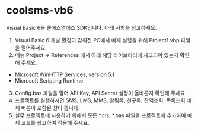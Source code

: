 # coolsms-vb6
Visual Basic 6용 쿨에스엠에스 SDK입니다. 아래 사항을 참고하세요.

1. Visual Basic 6 개발 환경이 갖춰진 PC에서 예제 실행을 위해 Project1.vbp 파일을 열어주세요.
2. 메뉴 Project -> References 에서 아래 해당 라이브러리에 체크되어 있는지 확인해 주세요.
  - Microsoft WinHTTP Services, version 5.1
  - Microsoft Scripting Runtime
3. Config.bas 파일을 열어 API Key, API Secret 설정이 올바른지 확인해 주세요.
4. 프로젝트를 실행하시면 SMS, LMS, MMS, 알림톡, 친구톡, 잔액조회, 목록조회 예제 버튼이 포함된 창이 뜹니다.
5. 실무 프로젝트에 사용하기 위해서 모든 *.cls, *.bas 파일을 프로젝트에 추가하여 예제 코드를 참고하여 적용해 주세요.

